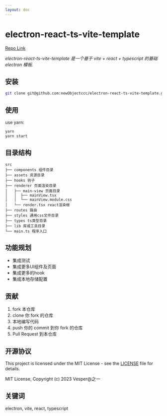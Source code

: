```yaml
---
layout: doc
---
```


# electron-react-ts-vite-template

[Repo Link](https://github.com/newObjectccc/electron-react-ts-vite-template)

_electron-react-ts-vite-template 是一个基于 vite + react + typescript 的基础 electron 模板._

## 安装

```bash
git clone git@github.com:newObjectccc/electron-react-ts-vite-template.git
```

## 使用

use yarn:

```bash
yarn
yarn start
```

## 目录结构

```src
src
├── components 组件目录
├── assets 资源目录
├── hooks 钩子
├── renderer 页面渲染目录
│   ├── main-view 页面目录
│   │  ├── mainView.tsx
│   │  └── mainView.module.css
│   └── render.tsx react渲染根
├── routes 路由
├── styles 通用css文件目录
├── types ts类型目录
├── lib 库或工具目录
└── main.ts 程序入口
```

## 功能规划

- 集成测试
- 集成更多UI组件及页面
- 集成更多的hook
- 集成本地存储配置

## 贡献

1. fork 本仓库
2. clone 你 fork 的仓库
3. 本地编写代码
4. push 你的 commit 到你 fork 的仓库
5. Pull Request 到本仓库

## 开源协议

This project is licensed under the MIT License - see the [LICENSE](LICENSE) file for details.

MIT License, Copyright (c) 2023 Vesper@之一

## 关键词

electron, vite, react, typescript
